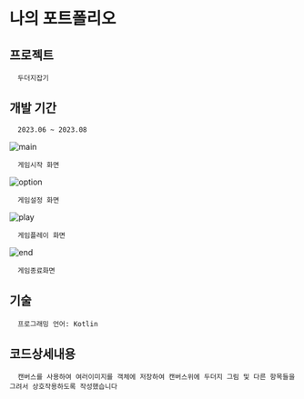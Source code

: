 # 나의 포트폴리오 
## 프로젝트
      두더지잡기

## 개발 기간 
      2023.06 ~ 2023.08



![main](https://github.com/pins-ball/project/assets/122430370/14ff182f-5a25-499a-ae31-1c01fc8e0e38)

      게임시작 화면

![option](https://github.com/pins-ball/project/assets/122430370/da01bb13-a679-470b-9fba-f023c2e036f7)

      게임설정 화면

![play](https://github.com/pins-ball/project/assets/122430370/12919e0c-2405-4918-a182-c24a3a6889ff)

      게임플레이 화면

![end](https://github.com/pins-ball/project/assets/122430370/38ccb7e5-e884-4384-b542-c8aef5d1a075)

      게임종료화면

## 기술
      프로그래밍 언어: Kotlin
## 코드상세내용
      캔버스를 사용하여 여러이미지를 객체에 저장하여 캔버스위에 두더지 그림 및 다른 항목들을 그려서 상호작용하도록 작성했습니다 
